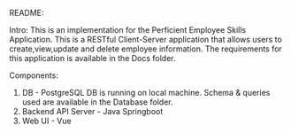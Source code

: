 README:

Intro: This is an implementation for the Perficient Employee Skills Application. This is a RESTful Client-Server application that allows users to create,view,update and delete employee information. The requirements for this application is available in the Docs folder.


Components:
1. DB - PostgreSQL 
DB is running on local machine. Schema & queries used are available in the Database folder.
2. Backend API Server - Java Springboot
3. Web UI - Vue



